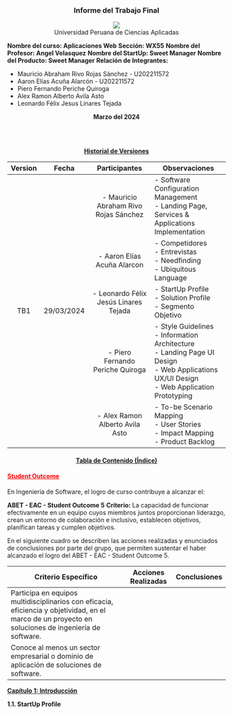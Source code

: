 <center><h3>Informe del Trabajo Final</h3></center>

<center><img src="https://seeklogo.com/images/U/universidad-peruana-de-ciencias-aplicadas-upc-logo-B98C3A365C-seeklogo.com.png">
</center>
<center>Universidad Peruana de Ciencias Aplicadas</center>

**Nombre del curso: Aplicaciones Web**
**Sección: WX55**
**Nombre del Profesor: Angel Velasquez**
**Nombre del StartUp: Sweet Manager**
**Nombre del Producto: Sweet Manager**
**Relación de Integrantes:**
- Mauricio Abraham Rivo Rojas Sánchez - U202211572
- Aaron Elías Acuña Alarcón - U202211572
- Piero Fernando Periche Quiroga
- Alex Ramon Alberto Avila Asto
- Leonardo Félix Jesus Linares Tejada

<center><b>Marzo del 2024</b></center>

<br><br>
<center><u><b>Historial de Versiones</b></u></center>

<table>
    <thead>
        <tr>
            <th>Version</th>
            <th>Fecha</th>
            <th>Participantes</th>
            <th>Observaciones</th>
        </tr>
    </thead>
    <tbody>
        <tr>
            <td rowspan=5 align="center">TB1</td>
            <td rowspan=5 align="center">29/03/2024</td>
            <td align="center">- Mauricio Abraham Rivo Rojas Sánchez</td>
            <td>- Software Configuration Management
              <br>- Landing Page, Services & Applications Implementation
            </td>
        </tr>
        <tr>
            <td align="center">- Aaron Elías Acuña Alarcon</td>
            <td>- Competidores <br>
                - Entrevistas<br>
                - Needfinding<br>
                - Ubiquitous Language
</td>
        </tr>
        <tr>
            <td align="center">- Leonardo Félix Jesús Linares Tejada</td>
            <td>- StartUp Profile <br>
                - Solution Profile <br>
                - Segmento Objetivo
            </td>
        </tr>
        <tr>
            <td align="center">- Piero Fernando Periche Quiroga</td>
            <td>- Style Guidelines <br>
                - Information Architecture <br>
                - Landing Page UI Design <br>
                - Web Applications UX/UI Design <br>
                - Web Application Prototyping
            </td>
        </tr>
        <tr>
            <td align="center">- Alex Ramon Alberto Avila Asto</td>
            <td>- To-be Scenario Mapping <br>
                - User Stories <br>
                - Impact Mapping <br>
                - Product Backlog 
            </td>
        </tr>
    </tbody>
</table>

<center><u><b><h4>Tabla de Contenido (Índice)</h4></b></u></center>

<u><b><h4 style="color:red;">Student Outcome</h4></b></u>

<p>En Ingeniería de Software, el logro de curso contribuye a alcanzar el:</p>

<b>ABET - EAC - Student Outcome 5</b>
**Criterio:** La capacidad de funcionar efectivamente en un equipo cuyos miembros juntos proporcionan liderazgo, crean un entorno de colaboración e inclusivo, establecen objetivos, planifican tareas y cumplen objetivos.

En el siguiente cuadro se describen las acciones realizadas y enunciados de conclusiones por parte del grupo, que permiten sustentar el haber alcanzado el logro del ABET - EAC - Student Outcome 5.

<table>
    <thead>
        <tr>
            <th><b>Criterio Específico</b></th>
            <th><b>Acciones Realizadas</b></th>
            <th><b>Conclusiones</b></th>
        </tr>
    </thead>
    <tbody>
        <tr>
            <td>
                Participa en equipos multidisciplinarios con eficacia, eficiencia y objetividad, en el marco de un proyecto en soluciones de ingeniería de software.
            </td>
            <td></td>
            <td></td>
        </tr>
        <tr>
            <td>
                Conoce al menos un sector empresarial o dominio de aplicación de soluciones de software.
            </td>
            <td></td>
            <td></td>
        </tr>
    </tbody>
</table>

<b><u>Capítulo 1: Introducción</u></b>

<b>1.1. StartUp Profile</b>

